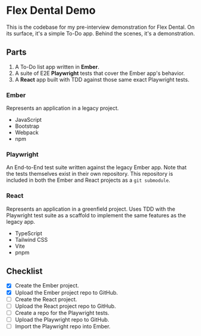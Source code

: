 # Flex Dental Demo

This is the codebase for my pre-interview demonstration for Flex Dental. On its surface, it's a simple To-Do app. Behind the scenes, it's a demonstration.

## Parts

1. A To-Do list app written in **Ember**.
2. A suite of E2E **Playwright** tests that cover the Ember app's behavior.
3. A **React** app built with TDD against those same exact Playwright tests.

### Ember

Represents an application in a legacy project.

- JavaScript
- Bootstrap
- Webpack
- npm

### Playwright

An End-to-End test suite written against the legacy Ember app. Note that the tests themselves exist in their own repository. This repository is included in both the Ember and React projects as a `git submodule`.

### React

Represents an application in a greenfield project. Uses TDD with the Playwright test suite as a scaffold to implement the same features as the legacy app.

- TypeScript
- Tailwind CSS
- Vite
- pnpm

## Checklist

- [x] Create the Ember project.
- [x] Upload the Ember project repo to GitHub.
- [ ] Create the React project.
- [ ] Upload the React project repo to GitHub.
- [ ] Create a repo for the Playwright tests.
- [ ] Upload the Playwright repo to GitHub.
- [ ] Import the Playwright repo into Ember.

